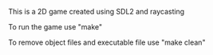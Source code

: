 This is a 2D game created using SDL2 and raycasting

To run the game use "make"

To remove object files and executable file use "make clean"